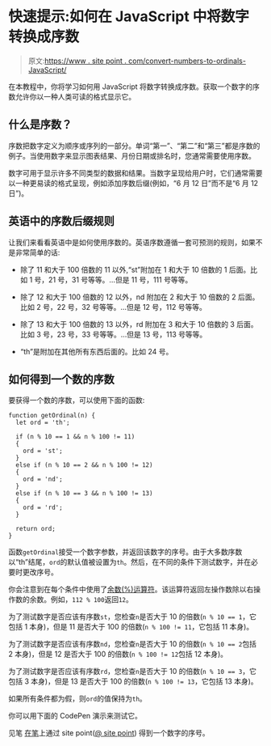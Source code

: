 # 快速提示:如何在 JavaScript 中将数字转换成序数

> 原文:[https://www . site point . com/convert-numbers-to-ordinals-JavaScript/](https://www.sitepoint.com/convert-numbers-to-ordinals-javascript/)

在本教程中，你将学习如何用 JavaScript 将数字转换成序数。获取一个数字的序数允许你以一种人类可读的格式显示它。

## 什么是序数？

序数把数字定义为顺序或序列的一部分。单词“第一”、“第二”和“第三”都是序数的例子。当使用数字来显示图表结果、月份日期或排名时，您通常需要使用序数。

数字可用于显示许多不同类型的数据和结果。当数字呈现给用户时，它们通常需要以一种更易读的格式呈现，例如添加序数后缀(例如，“6 月 12 日”而不是“6 月 12 日”)。

## 英语中的序数后缀规则

让我们来看看英语中是如何使用序数的。英语序数遵循一套可预测的规则，如果不是非常简单的话:

*   除了 11 和大于 100 倍数的 11 以外,“st”附加在 1 和大于 10 倍数的 1 后面。比如 1 号，21 号，31 号等等。…但是 11 号，111 号等等。

*   除了 12 和大于 100 倍数的 12 以外，nd 附加在 2 和大于 10 倍数的 2 后面。比如 2 号，22 号，32 号等等。…但是 12 号，112 号等等。

*   除了 13 和大于 100 倍数的 13 以外，rd 附加在 3 和大于 10 倍数的 3 后面。比如 3 号，23 号，33 号等等。…但是 13 号，113 号等等。

*   “th”是附加在其他所有东西后面的。比如 24 号。

## 如何得到一个数的序数

要获得一个数的序数，可以使用下面的函数:

```
function getOrdinal(n) {
  let ord = 'th';

  if (n % 10 == 1 && n % 100 != 11)
  {
    ord = 'st';
  }
  else if (n % 10 == 2 && n % 100 != 12)
  {
    ord = 'nd';
  }
  else if (n % 10 == 3 && n % 100 != 13)
  {
    ord = 'rd';
  }

  return ord;
} 
```

函数`getOrdinal`接受一个数字参数，并返回该数字的序号。由于大多数序数以“th”结尾，`ord`的默认值被设置为`th`。然后，在不同的条件下测试数字，并在必要时更改序号。

你会注意到在每个条件中使用了[余数(%)运算符](https://developer.mozilla.org/en-US/docs/Web/JavaScript/Reference/Operators/Remainder)。该运算符返回左操作数除以右操作数的余数。例如，`112 % 100`返回`12`。

为了测试数字是否应该有序数`st`，您检查`n`是否大于 10 的倍数(`n % 10 == 1`，它包括 1 本身)，但是 11 是否大于 100 的倍数(`n % 100 != 11`，它包括 11 本身)。

为了测试数字是否应该有序数`nd`，您检查`n`是否大于 10 的倍数(`n % 10 == 2`包括 2 本身)，但是 12 是否大于 100 的倍数(`n % 100 != 12`包括 12 本身)。

为了测试数字是否应该有序数`rd`，您检查`n`是否大于 10 的倍数(`n % 10 == 3`，它包括 3 本身)，但是 13 是否大于 100 的倍数(`n % 100 != 13`，它包括 13 本身)。

如果所有条件都为假，则`ord`的值保持为`th`。

你可以用下面的 CodePen 演示来测试它。

见笔 [在](https://codepen.io/SitePoint/pen/GRdpmda)[笔](https://codepen.io)上通过 site point([@ site point](https://codepen.io/SitePoint))
得到一个数字的序号。